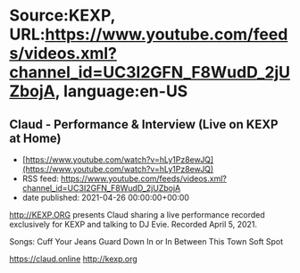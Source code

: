 # Source:KEXP, URL:https://www.youtube.com/feeds/videos.xml?channel_id=UC3I2GFN_F8WudD_2jUZbojA, language:en-US

## Claud - Performance & Interview (Live on KEXP at Home)
 - [https://www.youtube.com/watch?v=hLy1Pz8ewJQ](https://www.youtube.com/watch?v=hLy1Pz8ewJQ)
 - RSS feed: https://www.youtube.com/feeds/videos.xml?channel_id=UC3I2GFN_F8WudD_2jUZbojA
 - date published: 2021-04-26 00:00:00+00:00

http://KEXP.ORG presents Claud sharing a live performance recorded exclusively for KEXP and talking to DJ Evie. Recorded April 5, 2021.

Songs:
Cuff Your Jeans
Guard Down
In or In Between
This Town
Soft Spot

https://claud.online
http://kexp.org


